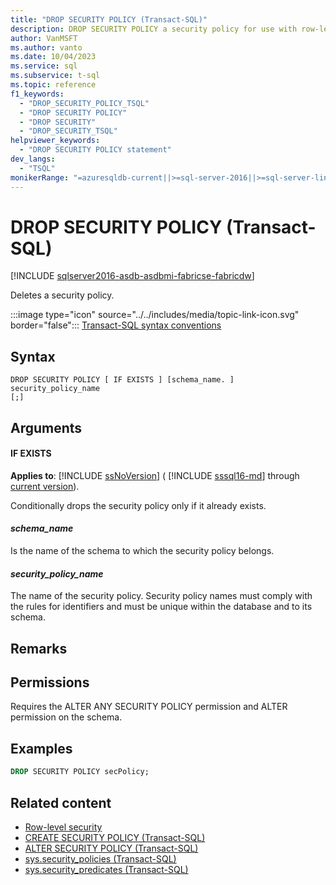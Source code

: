 ```yaml
---
title: "DROP SECURITY POLICY (Transact-SQL)"
description: DROP SECURITY POLICY a security policy for use with row-level security.
author: VanMSFT
ms.author: vanto
ms.date: 10/04/2023
ms.service: sql
ms.subservice: t-sql
ms.topic: reference
f1_keywords:
  - "DROP_SECURITY_POLICY_TSQL"
  - "DROP SECURITY POLICY"
  - "DROP SECURITY"
  - "DROP_SECURITY_TSQL"
helpviewer_keywords:
  - "DROP SECURITY POLICY statement"
dev_langs:
  - "TSQL"
monikerRange: "=azuresqldb-current||>=sql-server-2016||>=sql-server-linux-2017||=azuresqldb-mi-current||=fabric"
---
```

# DROP SECURITY POLICY (Transact-SQL)

[!INCLUDE [sqlserver2016-asdb-asdbmi-fabricse-fabricdw](../../includes/applies-to-version/sqlserver2016-asdb-asdbmi-fabricse-fabricdw.md)]

  Deletes a security policy.  
  
 :::image type="icon" source="../../includes/media/topic-link-icon.svg" border="false"::: [Transact-SQL syntax conventions](../../t-sql/language-elements/transact-sql-syntax-conventions-transact-sql.md) 
  
## Syntax
  
```syntaxsql
DROP SECURITY POLICY [ IF EXISTS ] [schema_name. ] security_policy_name    
[;]  
```  

## Arguments

#### IF EXISTS
 **Applies to**: [!INCLUDE [ssNoVersion](../../includes/ssnoversion-md.md)] ( [!INCLUDE [sssql16-md](../../includes/sssql16-md.md)] through [current version](/troubleshoot/sql/general/determine-version-edition-update-level)).  
  
 Conditionally drops the security policy only if it already exists.  
  
#### *schema_name*


 Is the name of the schema to which the security policy belongs.  
  
#### *security_policy_name*


 The name of the security policy. Security policy names must comply with the rules for identifiers and must be unique within the database and to its schema.  
  
## Remarks
  
## Permissions


 Requires the ALTER ANY SECURITY POLICY permission and ALTER permission on the schema.  
  
## Examples
  
```sql  
DROP SECURITY POLICY secPolicy;  
```  
  
## Related content

- [Row-level security](../../relational-databases/security/row-level-security.md)
- [CREATE SECURITY POLICY (Transact-SQL)](../../t-sql/statements/create-security-policy-transact-sql.md)   
- [ALTER SECURITY POLICY (Transact-SQL)](../../t-sql/statements/alter-security-policy-transact-sql.md)   
- [sys.security_policies (Transact-SQL)](../../relational-databases/system-catalog-views/sys-security-policies-transact-sql.md)   
- [sys.security_predicates (Transact-SQL)](../../relational-databases/system-catalog-views/sys-security-predicates-transact-sql.md)  

